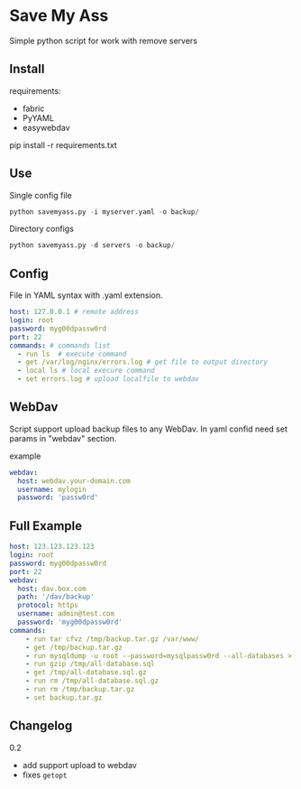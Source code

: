 Save My Ass
=========

Simple python script for work with remove servers

Install
-------
requirements:
  - fabric
  - PyYAML
  - easywebdav
  
  pip install -r requirements.txt

Use
---

Single config file

```python
python savemyass.py -i myserver.yaml -o backup/
```

Directory configs

```python
python savemyass.py -d servers -o backup/
```

Config
------

File in YAML syntax with .yaml extension.

```yaml
host: 127.0.0.1 # remote address
login: root
password: myg00dpassw0rd
port: 22
commands: # commands list
  - run ls  # execute command
  - get /var/log/nginx/errors.log # get file to output directory
  - local ls # local execure command
  - set errors.log # upload localfile to webdav
```

WebDav
------

Script support upload backup files to any WebDav.
In yaml confid need set params in "webdav" section.

example
```yaml
webdav:
  host: webdav.your-domain.com
  username: mylogin
  password: 'passw0rd'
```

Full Example
------------

```yaml
host: 123.123.123.123
login: root
password: myg00dpassw0rd
port: 22
webdav:
  host: dav.box.com
  path: '/dav/backup'
  protocol: https
  username: admin@test.com
  password: 'myg00dpassw0rd'
commands:
    - run tar cfvz /tmp/backup.tar.gz /var/www/
    - get /tmp/backup.tar.gz
    - run mysqldump -u root --password=mysqlpassw0rd --all-databases > /tmp/all-database.sql; echo 'y'
    - run gzip /tmp/all-database.sql
    - get /tmp/all-database.sql.gz
    - run rm /tmp/all-database.sql.gz
    - run rm /tmp/backup.tar.gz
    - set backup.tar.gz
```

Changelog
---------
0.2
  - add support upload to webdav
  - fixes `getopt`
  